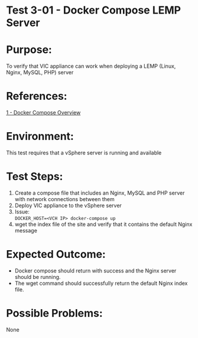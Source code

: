 Test 3-01 - Docker Compose LEMP Server
=======

# Purpose:
To verify that VIC appliance can work when deploying a LEMP (Linux, Nginx, MySQL, PHP) server

# References:
[1 - Docker Compose Overview](https://docs.docker.com/compose/overview/)

# Environment:
This test requires that a vSphere server is running and available

# Test Steps:
1. Create a compose file that includes an Nginx, MySQL and PHP server with network connections between them
2. Deploy VIC appliance to the vSphere server
3. Issue:  
```DOCKER_HOST=<VCH IP> docker-compose up```
4. wget the index file of the site and verify that it contains the default Nginx message

# Expected Outcome:
* Docker compose should return with success and the Nginx server should be running.
* The wget command should successfully return the default Nginx index file.

# Possible Problems:
None
